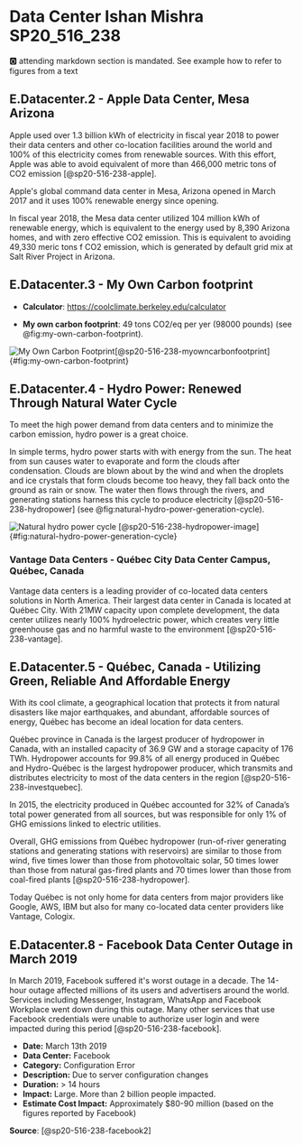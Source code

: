 # Data Center Ishan Mishra SP20_516_238

:o2: attending markdown section is mandated. See example how to refer to figures from a text

## E.Datacenter.2 - Apple Data Center, Mesa Arizona

Apple used over 1.3 billion kWh of electricity in fiscal year 2018 to power their data centers and other co-location facilities around the world and 100% of this electricity comes from renewable sources. With this effort, Apple was able to avoid equivalent of more than 466,000 metric tons of CO2 emission [@sp20-516-238-apple].

Apple's global command data center in Mesa, Arizona opened in March 2017 and it uses 100% renewable energy since opening.

In fiscal year 2018, the Mesa data center utilized 104 million kWh of renewable energy, which is equivalent to the energy used by 8,390 Arizona homes, and with zero effective CO2 emission. This is equivalent to avoiding 49,330 meric tons f CO2 emission, which is generated by default grid mix at Salt River Project in Arizona.

## E.Datacenter.3 - My Own Carbon footprint

* **Calculator**: <https://coolclimate.berkeley.edu/calculator>

* **My own carbon footprint**: 49 tons CO2/eq per yer (98000 pounds) (see @fig:my-own-carbon-footprint).

![My Own Carbon Footprint[@sp20-516-238-myowncarbonfootprint]](images/my-own-carbon-footprint.png){#fig:my-own-carbon-footprint}


## E.Datacenter.4 - Hydro Power: Renewed Through Natural Water Cycle

To meet the high power demand from data centers and to minimize the carbon emission, hydro power is a great choice.

In simple terms, hydro power starts with with energy from the sun. The heat from sun causes water to evaporate and form the clouds after condensation. Clouds are blown about by the wind and when the droplets and ice crystals that form clouds become too heavy, they fall back onto the ground as rain or snow. The water then flows through the rivers, and generating stations harness this cycle to produce electricity [@sp20-516-238-hydropower] (see @fig:natural-hydro-power-generation-cycle).

![Natural hydro power cycle [@sp20-516-238-hydropower-image]](images/natural-hydro-power-cycle.png){#fig:natural-hydro-power-generation-cycle} 

### Vantage Data Centers - Québec City Data Center Campus, Québec, Canada

Vantage data centers is a leading provider of co-located data centers solutions in North America. Their largest data center in Canada is located at Québec City. With 21MW capacity upon complete development, the data center utilizes nearly 100% hydroelectric power, which creates very little greenhouse gas and no harmful waste to the environment [@sp20-516-238-vantage].

## E.Datacenter.5 - Québec, Canada - Utilizing Green, Reliable And Affordable Energy

With its cool climate, a geographical location that protects it from natural disasters like major earthquakes, and abundant, affordable sources of energy, Québec has become an ideal location for data centers.

Québec province in Canada is the largest producer of hydropower in Canada, with an installed capacity of 36.9 GW and a storage capacity of 176 TWh. Hydropower accounts for 99.8% of all energy produced in Québec and Hydro-Québec is the largest hydropower producer, which transmits and distributes electricity to most of the data centers in the region [@sp20-516-238-investquebec].

In 2015, the electricity produced in Québec accounted for 32% of Canada’s total power generated from all sources, but was responsible for only 1% of GHG emissions linked to electric utilities.

Overall, GHG emissions from Québec hydropower (run-of-river generating stations and generating stations with reservoirs) are similar to those from wind, five times lower than those from photovoltaic solar, 50 times lower than those from natural gas-fired plants and 70 times lower than those from coal-fired plants [@sp20-516-238-hydropower].

Today Québec is not only home for data centers from major providers like Google, AWS, IBM but also for many co-located data center providers like Vantage, Cologix.

## E.Datacenter.8 - Facebook Data Center Outage in March 2019

In March 2019, Facebook suffered it's worst outage in a decade. The 14-hour outage affected millions of its users and advertisers around the world. Services including Messenger, Instagram, WhatsApp and Facebook Workplace went down during this outage. Many other services that use Facebook credentials were unable to authorize user login and were impacted during this period [@sp20-516-238-facebook]. 

*   **Date:** March 13th 2019
*   **Data Center:**  Facebook
*   **Category:** Configuration Error
*   **Description:** Due to server configuration changes
*   **Duration:**  > 14 hours
*   **Impact:** Large. More than 2 billion people impacted.
*   **Estimate Cost Impact:** Approximately $80-90 million (based on the figures reported by Facebook)

**Source**: [@sp20-516-238-facebook2]
